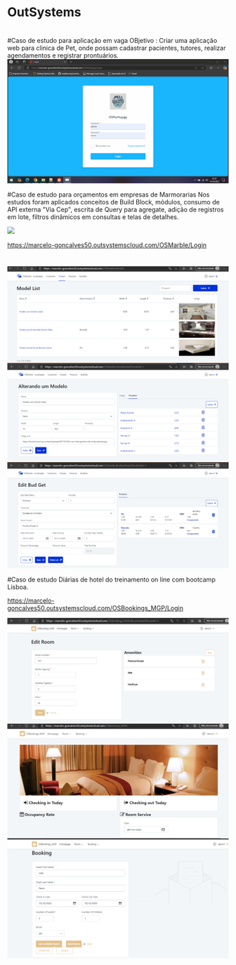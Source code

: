 # OutSystems
#
#Caso de estudo para aplicação em vaga
OBjetivo : Criar uma aplicação web para clinica de Pet, onde possam cadastrar pacientes, tutores, realizar agendamentos e registrar prontuários.
![](https://github.com/celogp/OutSystems/blob/main/screenshot/ProjetoPet.gif)

#Caso de estudo para orçamentos em empresas de Marmorarias
Nos estudos foram aplicados conceitos de Build Block, módulos, consumo de API externa "Via Cep", escrita de Query para agregate, adição de registros em lote, filtros dinâmicos em consultas e telas de detalhes.

![](https://github.com/celogp/OutSystems/blob/1a84765cb5b5bbeba829d2ccb363a13afebea8a9/screenshot/MyOSMarble-2021-04-25-00-02-47.gif)

https://marcelo-goncalves50.outsystemscloud.com/OSMarble/Login
#

![](https://github.com/celogp/OutSystems/blob/main/screenshot/Captura%20de%20tela%202021-01-02%20203302.png)
![](https://github.com/celogp/OutSystems/blob/main/screenshot/Captura%20de%20tela%202021-01-02%20203319.png)
![](https://github.com/celogp/OutSystems/blob/main/screenshot/Captura%20de%20tela%202021-01-02%20203336.png)

#Caso de estudo Diárias de hotel do treinamento on line com bootcamp Lisboa.

https://marcelo-goncalves50.outsystemscloud.com/OSBookings_MGP/Login

![](https://github.com/celogp/OutSystems/blob/main/screenshot/Captura%20de%20tela%202021-01-02%20204405.png)
![](https://github.com/celogp/OutSystems/blob/main/screenshot/Captura%20de%20tela%202021-01-02%20203558.png)
![](https://github.com/celogp/OutSystems/blob/main/screenshot/Captura%20de%20tela%202021-01-02%20203627.png)

